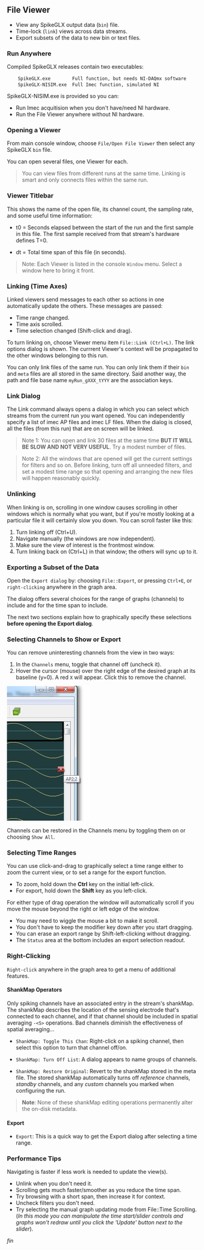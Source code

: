 ## File Viewer

* View any SpikeGLX output data (`bin`) file.
* Time-lock (`link`) views across data streams.
* Export subsets of the data to new bin or text files.

### Run Anywhere

Compiled SpikeGLX releases contain two executables:

```
    SpikeGLX.exe        Full function, but needs NI-DAQmx software
    SpikeGLX-NISIM.exe  Full Imec function, simulated NI
```

SpikeGLX-NISIM.exe is provided so you can:

* Run Imec acquitision when you don't have/need NI hardware.
* Run the File Viewer anywhere without NI hardware.

### Opening a Viewer

From main console window, choose `File/Open File Viewer` then select
any SpikeGLX `bin` file.

You can open several files, one Viewer for each.

>You can view files from different runs at the same time. Linking is
smart and only connects files within the same run.

### Viewer Titlebar

This shows the name of the open file, its channel count,
the sampling rate, and some useful time information:

* t0 = Seconds elapsed between the start of the run and the first
sample in this file. The first sample received from that stream's hardware
defines T=0.

* dt = Total time span of this file (in seconds).

>Note: Each Viewer is listed in the console `Window` menu. Select
a window here to bring it front.

### Linking (Time Axes)

Linked viewers send messages to each other so actions in one
automatically update the others. These messages are passed:

* Time range changed.
* Time axis scrolled.
* Time selection changed (Shift-click and drag).

To turn linking on, choose Viewer menu item `File::Link (Ctrl+L)`.
The link options dialog is shown. The currrent Viewer's context will
be propagated to the other windows belonging to this run.

You can only link files of the same run. You can only link them if their
`bin` and `meta` files are all stored in the same directory. Said another
way, the path and file base name `myRun_gXXX_tYYY` are the association keys.

### Link Dialog

The Link command always opens a dialog in which you can select which
streams from the current run you want opened. You can independently
specify a list of imec AP files and imec LF files. When the dialog
is closed, all the files (from this run) that are on screen will be
linked.

>Note 1: You can open and link 30 files at the same time **BUT IT WILL BE
SLOW AND NOT VERY USEFUL**. Try a modest number of files.

>Note 2: All the windows that are opened will get the current settings
for filters and so on. Before linking, turn off all unneeded filters,
and set a modest time range so that opening and arranging the new files
will happen reasonably quickly.

### Unlinking

When linking is on, scrolling in one window causes scrolling in other
windows which is normally what you want, but if you're mostly looking
at a particular file it will certainly slow you down. You can scroll
faster like this:

1. Turn linking off (Ctrl+U).
2. Navigate manually (the windows are now independent).
3. Make sure the view of interest is the frontmost window.
4. Turn linking back on (Ctrl+L) in that window; the others
will sync up to it.

### Exporting a Subset of the Data

Open the `Export dialog` by: choosing `File::Export`, or pressing `Ctrl+E`,
or `right-clicking` anywhere in the graph area.

The dialog offers several choices for the range of graphs (channels)
to include and for the time span to include.

The next two sections explain how to graphically specify these selections
**before opening the Export dialog**.

### Selecting Channels to Show or Export

You can remove uninteresting channels from the view in two ways:

1. In the `Channels` menu, toggle that channel off (uncheck it).
2. Hover the cursor (mouse) over the right edge of the desired
graph at its baseline (y=0). A red `X` will appear. Click this
to remove the channel.

![Close box](Closebox.png)

Channels can be restored in the Channels menu by toggling them on or
choosing `Show All`.

### Selecting Time Ranges

You can use click-and-drag to graphically select a time range either
to zoom the current view, or to set a range for the export function.

* To zoom, hold down the **Ctrl** key on the initial left-click.
* For export, hold down the **Shift** key as you left-click.

For either type of drag operation the window will automatically scroll
if you move the mouse beyond the right or left edge of the window.

* You may need to wiggle the mouse a bit to make it scroll.
* You don't have to keep the modifier key down after you start dragging.
* You can erase an export range by Shift-left-clicking without dragging.
* The `Status` area at the bottom includes an export selection readout.

### Right-Clicking

`Right-click` anywhere in the graph area to get a menu of additional
features.

#### ShankMap Operators

Only spiking channels have an associated entry in the stream's shankMap.
The shankMap describes the location of the sensing electrode that's
connected to each channel, and if that channel should be included in
spatial averaging `-<S>` operations. Bad channels diminish the effectiveness
of spatial averaging...

* `ShankMap: Toggle This Chan`: Right-click on a spiking channel,
then select this option to turn that channel off/on.

* `ShankMap: Turn Off List`: A dialog appears to name groups of channels.

* `ShankMap: Restore Original`: Revert to the shankMap stored in the meta
file. The stored shankMap automatically turns off *reference* channels,
*standby* channels, and any *custom* channels you marked when configuring
the run.

> **Note**: None of these shankMap editing operations permanently alter
the on-disk metadata.

#### Export

* `Export`: This is a quick way to get the Export dialog after selecting
a time range.

### Performance Tips

Navigating is faster if less work is needed to update the view(s).

* Unlink when you don't need it.
* Scrolling gets much faster/smoother as you reduce the time span.
* Try browsing with a short span, then increase it for context.
* Uncheck filters you don't need.
* Try selecting the manual graph updating mode from File::Time Scrolling.
(*In this mode you can manipulate the time start/slider controls and graphs
won't redraw until you click the 'Update' button next to the slider*).


_fin_

